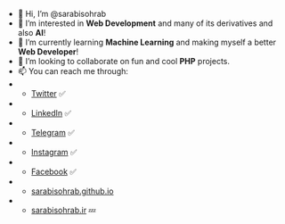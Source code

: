 - 👋 Hi, I’m @sarabisohrab
- 👀 I’m interested in **Web Development** and many of its derivatives and also **AI**!
- 🌱 I’m currently learning **Machine Learning** and making myself a better **Web Developer**!
- 💞️ I’m looking to collaborate on fun and cool **PHP** projects.
- 📫 You can reach me through:
- * [Twitter](https://twitter.com/sarabisohrab) ✅
- * [LinkedIn](https://www.linkedin.com/in/sarabisohrab/) ✅
- * [Telegram](https://sarabisohrab.t.me) ✅
- * [Instagram](https://instagram.com/) ✅
- * [Facebook](https://www.facebook.com/sarabisohrab/) ✅
- * [sarabisohrab.github.io](https://sarabisohrab.github.io/)
- * [sarabisohrab.ir](https://sarabisohrab.ir) 💤

<!---
sarabisohrab/sarabisohrab is a ✨ special ✨ repository because its `README.md` (this file) appears on your GitHub profile.
You can click the Preview link to take a look at your changes.
--->
